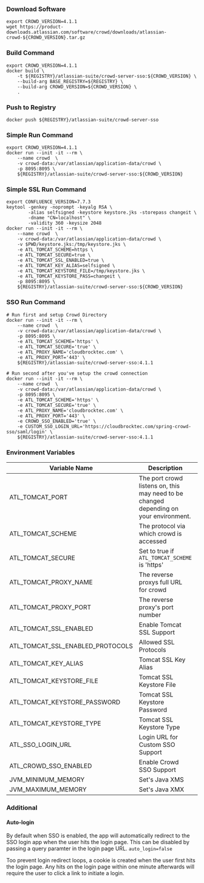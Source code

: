 ### Download Software
```shell
export CROWD_VERSION=4.1.1
wget https://product-downloads.atlassian.com/software/crowd/downloads/atlassian-crowd-${CROWD_VERSION}.tar.gz
```

### Build Command
```shell
export CROWD_VERSION=4.1.1
docker build \
    -t ${REGISTRY}/atlassian-suite/crowd-server-sso:${CROWD_VERSION} \
    --build-arg BASE_REGISTRY=${REGISTRY} \
    --build-arg CROWD_VERSION=${CROWD_VERSION} \
    .
```

### Push to Registry
```shell
docker push ${REGISTRY}/atlassian-suite/crowd-server-sso
```

### Simple Run Command
```shell
export CROWD_VERSION=4.1.1
docker run --init -it --rm \
    --name crowd  \
    -v crowd-data:/var/atlassian/application-data/crowd \
    -p 8095:8095 \
    ${REGISTRY}/atlassian-suite/crowd-server-sso:${CROWD_VERSION}
```

### Simple SSL Run Command
```shell
export CONFLUENCE_VERSION=7.7.3
keytool -genkey -noprompt -keyalg RSA \
        -alias selfsigned -keystore keystore.jks -storepass changeit \
        -dname "CN=localhost" \
        -validity 360 -keysize 2048
docker run --init -it --rm \
    --name crowd  \
    -v crowd-data:/var/atlassian/application-data/crowd \
    -v $PWD/keystore.jks:/tmp/keystore.jks \
    -e ATL_TOMCAT_SCHEME=https \
    -e ATL_TOMCAT_SECURE=true \
    -e ATL_TOMCAT_SSL_ENABLED=true \
    -e ATL_TOMCAT_KEY_ALIAS=selfsigned \
    -e ATL_TOMCAT_KEYSTORE_FILE=/tmp/keystore.jks \
    -e ATL_TOMCAT_KEYSTORE_PASS=changeit \
    -p 8095:8095 \
    ${REGISTRY}/atlassian-suite/crowd-server-sso:${CROWD_VERSION}
```

### SSO Run Command
```shell
# Run first and setup Crowd Directory
docker run --init -it --rm \
    --name crowd  \
    -v crowd-data:/var/atlassian/application-data/crowd \
    -p 8095:8095 \
    -e ATL_TOMCAT_SCHEME='https' \
    -e ATL_TOMCAT_SECURE='true' \
    -e ATL_PROXY_NAME='cloudbrocktec.com' \
    -e ATL_PROXY_PORT='443' \
    ${REGISTRY}/atlassian-suite/crowd-server-sso:4.1.1

# Run second after you've setup the crowd connection
docker run --init -it --rm \
    --name crowd  \
    -v crowd-data:/var/atlassian/application-data/crowd \
    -p 8095:8095 \
    -e ATL_TOMCAT_SCHEME='https' \
    -e ATL_TOMCAT_SECURE='true' \
    -e ATL_PROXY_NAME='cloudbrocktec.com' \
    -e ATL_PROXY_PORT='443' \
    -e CROWD_SSO_ENABLED='true' \
    -e CUSTOM_SSO_LOGIN_URL='https://cloudbrocktec.com/spring-crowd-sso/saml/login' \
    ${REGISTRY}/atlassian-suite/crowd-server-sso:4.1.1
```

### Environment Variables
| Variable Name | Description | Default Value |
| --- | --- | --- |
| ATL_TOMCAT_PORT | The port crowd listens on, this may need to be changed depending on your environment. | 8080 |
| ATL_TOMCAT_SCHEME | The protocol via which crowd is accessed | http |
| ATL_TOMCAT_SECURE | Set to true if `ATL_TOMCAT_SCHEME` is 'https' | false |
| ATL_TOMCAT_PROXY_NAME | The reverse proxys full URL for crowd | None |
| ATL_TOMCAT_PROXY_PORT | The reverse proxy's port number | None |
| ATL_TOMCAT_SSL_ENABLED | Enable Tomcat SSL Support | None |
| ATL_TOMCAT_SSL_ENABLED_PROTOCOLS | Allowed SSL Protocols | TLSv1.2,TLSv1.3 |
| ATL_TOMCAT_KEY_ALIAS | Tomcat SSL Key Alias | None |
| ATL_TOMCAT_KEYSTORE_FILE | Tomcat SSL Keystore File | None |
| ATL_TOMCAT_KEYSTORE_PASSWORD | Tomcat SSL Keystore Password | None |
| ATL_TOMCAT_KEYSTORE_TYPE | Tomcat SSL Keystore Type | JKS |
| ATL_SSO_LOGIN_URL | Login URL for Custom SSO Support | None |
| ATL_CROWD_SSO_ENABLED | Enable Crowd SSO Support | false |
| JVM_MINIMUM_MEMORY | Set's Java XMS | None |
| JVM_MAXIMUM_MEMORY | Set's Java XMX | None |

### Additional
#### Auto-login
By default when SSO is enabled, the app will automatically redirect to the SSO login app when the user hits the login page. This can be disabled by passing a query paramter in the login page URL. `auto_login=false`

Too prevent login redirect loops, a cookie is created when the user first hits the login page. Any hits on the login page within one minute afterwards will require the user to click a link to initiate a login.